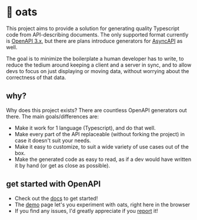 # 🌱 oats

This project aims to provide a solution for generating quality Typescript code from API-describing documents. The only supported format currently is [OpenAPI 3.x](https://www.openapis.org), but there are plans introduce generators for [AsyncAPI](https://www.asyncapi.com/) as well.

The goal is to minimize the boilerplate a human developer has to write, to reduce the tedium around keeping a client and a server in sync, and to allow devs to focus on just displaying or moving data, without worrying about the correctness of that data.

## why?

Why does this project exists? There are countless OpenAPI generators out there. The main goals/differences are:

- Make it work for 1 language (Typescript), and do that well.
- Make every part of the API replaceable (without forking the project) in case it doesn't suit your needs.
- Make it easy to customize, to suit a wide variety of use cases out of the box.
- Make the generated code as easy to read, as if a dev would have written it by hand (or get as close as possible).

## get started with OpenAPI

- Check out the [docs](OpenAPI_Workflow) to get started!
- The [demo](#/demo) page let's you experiment with oats, right here in the browser
- If you find any issues, I'd greatly appreciate if you [report](https://github.com/oats-ts/oats-ts/issues) it!
